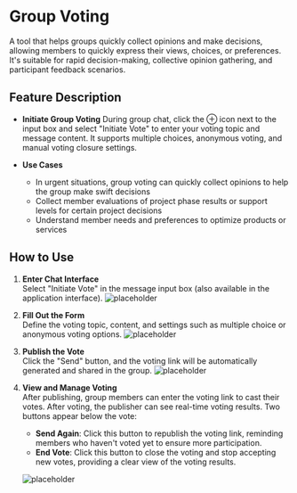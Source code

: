 # Group Voting
A tool that helps groups quickly collect opinions and make decisions, allowing members to quickly express their views, choices, or preferences. It's suitable for rapid decision-making, collective opinion gathering, and participant feedback scenarios.

## Feature Description

- **Initiate Group Voting**
    During group chat, click the ⊕ icon next to the input box and select "Initiate Vote" to enter your voting topic and message content. It supports multiple choices, anonymous voting, and manual voting closure settings.

- **Use Cases**
    - In urgent situations, group voting can quickly collect opinions to help the group make swift decisions
    - Collect member evaluations of project phase results or support levels for certain project decisions
    - Understand member needs and preferences to optimize products or services

## How to Use

1. **Enter Chat Interface**  
   Select "Initiate Vote" in the message input box (also available in the application interface).
   ![placeholder](/images/en/en_im_pen_ic_26.png)

2. **Fill Out the Form**  
   Define the voting topic, content, and settings such as multiple choice or anonymous voting options.
   ![placeholder](/images/en/en_im_pen_ic_28.png)

3. **Publish the Vote**  
   Click the "Send" button, and the voting link will be automatically generated and shared in the group.
   ![placeholder](/images/en/en_im_pen_ic_29.png)

4. **View and Manage Voting**  
   After publishing, group members can enter the voting link to cast their votes. After voting, the publisher can see real-time voting results. Two buttons appear below the vote:
   - **Send Again**: Click this button to republish the voting link, reminding members who haven't voted yet to ensure more participation.
   - **End Vote**: Click this button to close the voting and stop accepting new votes, providing a clear view of the voting results.
   
   ![placeholder](/images/im_group_vote_5.png)




